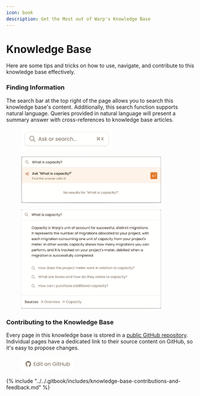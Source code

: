 ```yaml
---
icon: book
description: Get the Most out of Warp's Knowledge Base
---
```


# Knowledge Base

Here are some tips and tricks on how to use, navigate, and contribute to this knowledge base effectively.&#x20;

### Finding Information

The search bar at the top right of the page allows you to search this knowledge base's content. Additionally, this search function supports natural language. Queries provided in natural language will present a summary answer with cross-references to knowledge base articles.

<figure><img src="../../.gitbook/assets/image (10).png" alt="" width="243"><figcaption></figcaption></figure>

<figure><img src="../../.gitbook/assets/image (43).png" alt="" width="375"><figcaption></figcaption></figure>

<figure><img src="../../.gitbook/assets/image (44).png" alt="" width="375"><figcaption></figcaption></figure>

### Contributing to the Knowledge Base

Every page in this knowledge base is stored in a [public GitHub repository](https://github.com/packfiles/kb.packfiles.io). Individual pages have a dedicated link to their source content on GitHub, so it's easy to propose changes.

<figure><img src="../../.gitbook/assets/image (1) (1).png" alt="" width="138"><figcaption></figcaption></figure>

{% include "../../.gitbook/includes/knowledge-base-contributions-and-feedback.md" %}

